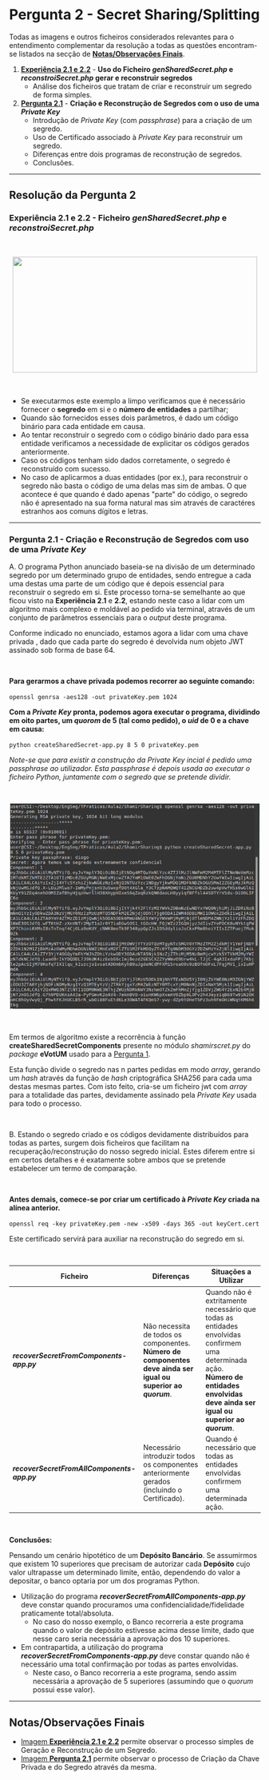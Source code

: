 # Pergunta 2 - Secret Sharing/Splitting

Todas as imagens e outros ficheiros considerados relevantes para o entendimento complementar da resolução a todas as questões encontram-se listados na secção de [**Notas/Observações Finais**](#notasobservações-finais).

1. [**Experiência 2.1 e 2.2**](#experiência-21-e-22---ficheiro-gensharedsecretphp-e-reconstroisecretphp) - **Uso do Ficheiro *genSharedSecret.php* e *reconstroiSecret.php* gerar e reconstruir segredos**
    - Análise dos ficheiros que tratam de criar e reconstruir um segredo de forma simples.
2. [**Pergunta 2.1**](#pergunta-21---criação-e-reconstrução-de-segredos-com-uso-de-uma-private-key) - **Criação e Reconstrução de Segredos com o uso de uma *Private Key***
    - Introdução de *Private Key* (com *passphrase*) para a criação de um segredo.
    - Uso de Certificado associado à *Private Key* para reconstruir um segredo.
    - Diferenças entre dois programas de reconstrução de segredos.
    - Conclusões.
---

## Resolução da Pergunta 2

### Experiência 2.1 e 2.2 - Ficheiro *genSharedSecret.php* e *reconstroiSecret.php*

<br/>

<p align="center">
    <img width="490" height="232" src="Experi%C3%AAncia%202.1%20e%202.2.PNG">
</p>

<br/>

  - Se executarmos este exemplo a limpo verificamos que é necessário fornecer o **segredo** em si e o **número de entidades** a partilhar;
  - Quando são fornecidos esses dois parâmetros, é dado um código binário para cada entidade em causa.
  - Ao tentar reconstruir o segredo com o código binário dado para essa entidade verificamos a necessidade de explicitar os códigos gerados anteriormente.
  - Caso os códigos tenham sido dados corretamente, o segredo é reconstruído com sucesso.
  - No caso de aplicarmos a duas entidades (por ex.), para reconstruir o segredo não basta o código de uma delas mas sim de ambas. O que acontece é que quando é dado apenas "parte" do código, o segredo não é apresentado na sua forma natural mas sim através de caractéres estranhos aos comuns dígitos e letras.

---

### Pergunta 2.1 - Criação e Reconstrução de Segredos com uso de uma *Private Key*

A. O programa Python anunciado baseia-se na divisão de um determinado segredo por um determinado grupo de entidades, sendo entregue a cada uma destas uma parte de um código que é depois essencial para reconstruir o segredo em si. Este processo torna-se semelhante ao que ficou visto na **Experiência 2.1** e **2.2**, estando neste caso a lidar com um algoritmo mais complexo e moldável ao pedido via terminal, através de um conjunto de parâmetros essenciais para o *output* deste programa.

Conforme indicado no enunciado, estamos agora a lidar com uma chave privada , dado que cada parte do segredo é devolvida num objeto JWT assinado sob forma de base 64.

<br/>

**Para gerarmos a chave privada podemos recorrer ao seguinte comando:**

`openssl genrsa -aes128 -out privateKey.pem 1024`

**Com a *Private Key* pronta, podemos agora executar o programa, dividindo em oito partes, um *quorom* de 5 (tal como pedido), o *uid* de 0 e a chave em causa:**

`python createSharedSecret-app.py 8 5 0 privateKey.pem`

*Note-se que para existir a construção da Private Key incial é pedido uma passphrase ao utilizador. Esta passphrase é depois usada ao executar o ficheiro Python, juntamente com o segredo que se pretende dividir.*

<br/>

<p align="center">
    <img width="500" height="411" src="Pergunta%20P2.1%20-%20Cria%C3%A7%C3%A3o%20do%20Segredo.PNG">
</p>

<br/>

Em termos de algoritmo existe a recorrência à função **createSharedSecretComponents** presente no módulo *shamirscret.py* do *package* **eVotUM** usado para a [Pergunta 1](https://github.com/uminho-miei-engseg-19-20/Grupo5/tree/master/TP1/P1%20-%20N%C3%BAmeros%20Aleat%C3%B3rios%20e%20Pseudoaleat%C3%B3rios).

Esta função divide o segredo nas n partes pedidas em modo *array*, gerando um *hash* através da função de *hash* criptográfica SHA256 para cada uma destas mesmas partes. Com isto feito, cria-se um ficheiro jwt com *array* para a totalidade das partes, devidamente assinado pela *Private Key* usada para todo o processo.

<br/>

B. Estando o segredo criado e os códigos devidamente distribuídos para todas as partes, surgem dois ficheiros que facilitam na recuperação/reconstrução do nosso segredo inicial. Estes diferem entre si em certos detalhes e é exatamente sobre ambos que se pretende estabelecer um termo de comparação.

<br/>

**Antes demais, comece-se por criar um certificado à *Private Key* criada na alínea anterior.**

`openssl req -key privateKey.pem -new -x509 -days 365 -out keyCert.cert`

Este certificado servirá para auxiliar na reconstrução do segredo em si.

<br/>

| Ficheiro                                    | Diferenças                                                   | Situações a Utilizar                                         |
| ------------------------------------------- | ------------------------------------------------------------ | ------------------------------------------------------------ |
| ***recoverSecretFromComponents-app.py***    | Não necessita de todos os componentes.<br /> **Número de componentes deve ainda ser igual ou superior ao *quorum***. | Quando não é extritamente necessário que todas as entidades envolvidas confirmem uma determinada ação.<br /> **Número de entidades envolvidas deve ainda ser igual ou superior ao *quorum***. |
| ***recoverSecretFromAllComponents-app.py*** | Necessário introduzir todos os componentes anteriormente gerados (incluindo o Certificado). | Quando é necessário que todas as entidades envolvidas confirmem uma determinada ação. |

<br/>

**Conclusões:**

Pensando um cenário hipotético de um **Depósito Bancário**. Se assumirmos que existem 10 superiores que precisam de autorizar cada **Depósito** cujo valor ultrapasse um determinado limite, então, dependendo do valor a depositar, o banco optaria por um dos programas Python.

- Utilização do programa ***recoverSecretFromAllComponents-app.py*** deve constar quando procuramos uma confidencialidade/fidelidade praticamente total/absoluta.
  - No caso do nosso exemplo, o Banco recorreria a este programa quando o valor de depósito estivesse acima desse limite, dado que nesse caro seria necessária a aprovação dos 10 superiores.
- Em contrapartida, a utilização do programa ***recoverSecretFromComponents-app.py*** deve constar quando não é necessário uma total confirmação por todas as partes envolvidas.
  - Neste caso, o Banco recorreria a este programa, sendo assim necessária a aprovação de 5 superiores (assumindo que o *quorum* possui esse valor).

---

## Notas/Observações Finais

- [Imagem **Experiência 2.1 e 2.2**](https://github.com/uminho-miei-engseg-19-20/Grupo5/tree/master/TP1/P2%20-%20Secret%20Sharing%20e%20Splitting) permite observar o processo simples de Geração e Reconstrução de um Segredo.
- [Imagem **Pergunta 2.1**](https://github.com/uminho-miei-engseg-19-20/Grupo5/blob/master/TP1/P2%20-%20Secret%20Sharing%20e%20Splitting/Pergunta%20P2.1%20-%20Cria%C3%A7%C3%A3o%20do%20Segredo.PNG) permite observar o processo de Criação da Chave Privada e do Segredo através da mesma.
